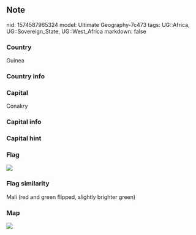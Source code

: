 ## Note
nid: 1574587965324
model: Ultimate Geography-7c473
tags: UG::Africa, UG::Sovereign_State, UG::West_Africa
markdown: false

### Country
Guinea

### Country info


### Capital
Conakry

### Capital info


### Capital hint


### Flag
<img src="ug-flag-guinea.svg">

### Flag similarity
Mali (red and green flipped, slightly brighter green)

### Map
<img src="ug-map-guinea.png">
